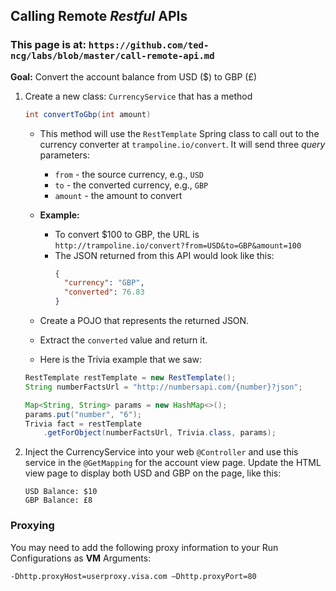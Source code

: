 ## Calling Remote *Restful* APIs

### This page is at: `https://github.com/ted-ncg/labs/blob/master/call-remote-api.md`

**Goal:** Convert the account balance from USD ($) to GBP (£)

1. Create a new class: `CurrencyService` that has a method

    ```java
    int convertToGbp(int amount)
    ```

   * This method will use the `RestTemplate` Spring class to call out to the currency converter at `trampoline.io/convert`.
     It will send three *query* parameters:
       * `from` - the source currency, e.g., `USD`
       * `to` - the converted currency, e.g., `GBP`
       * `amount` - the amount to convert
   * **Example:**
       * To convert $100 to GBP, the URL is `http://trampoline.io/convert?from=USD&to=GBP&amount=100`
       * The JSON returned from this API would look like this:
          ```json
          {
            "currency": "GBP",
            "converted": 76.83
          }
          ```
   * Create a POJO that represents the returned JSON.
   * Extract the `converted` value and return it.

   * Here is the Trivia example that we saw:
   
    ```java
    RestTemplate restTemplate = new RestTemplate();
    String numberFactsUrl = "http://numbersapi.com/{number}?json";

    Map<String, String> params = new HashMap<>();
    params.put("number", "6");
    Trivia fact = restTemplate
        .getForObject(numberFactsUrl, Trivia.class, params);
    ```

1. Inject the CurrencyService into your web `@Controller` and use this service in the `@GetMapping` for the account view page.
   Update the HTML view page to display both USD and GBP on the page, like this:
   ```
   USD Balance: $10
   GBP Balance: £8
   ```

### Proxying

You may need to add the following proxy information to your Run Configurations as **VM** Arguments:

    -Dhttp.proxyHost=userproxy.visa.com –Dhttp.proxyPort=80

